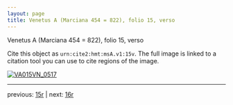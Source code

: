 ```yaml
---
layout: page
title: Venetus A (Marciana 454 = 822), folio 15, verso
---
```


Venetus A (Marciana 454 = 822), folio 15, verso

Cite this object as `urn:cite2:hmt:msA.v1:15v`.  The full image is linked to a citation tool you can use to cite regions of the image.

[![VA015VN_0517](http://www.homermultitext.org/iipsrv?IIIF=/project/homer/pyramidal/deepzoom/hmt/vaimg/2017a/VA015VN_0517.tif/full/800,/0/default.jpg)](http://www.homermultitext.org/ict2/?urn=urn:cite2:hmt:vaimg.2017a:VA015VN_0517) 

---

previous:  [15r](../15r/) | next: [16r](../16r/)